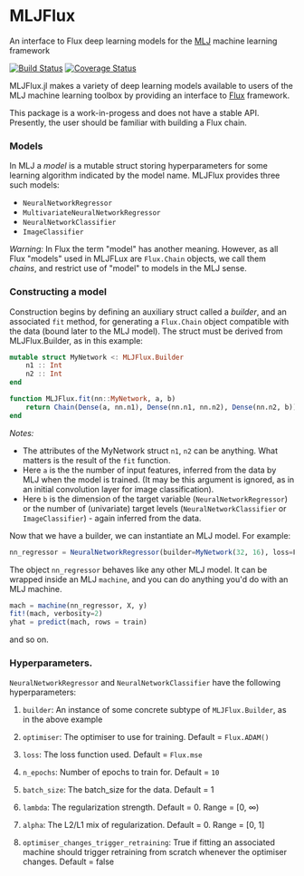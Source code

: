 # MLJFlux 

An interface to Flux deep learning models for the [MLJ](https://github.com/alan-turing-institute/MLJ.jl) machine learning framework

[![Build Status](https://travis-ci.com/alan-turing-institute/MLJFlux.jl.svg?branch=master)](https://travis-ci.com/alan-turing-institute/MLJFlux.jl) [![Coverage Status](https://coveralls.io/repos/github/alan-turing-institute/MLJFlux.jl/badge.svg?branch=master)](https://coveralls.io/github/alan-turing-institute/MLJFlux.jl?branch=master)

MLJFlux.jl makes a variety of deep learning models available to users
of the MLJ machine learning toolbox by providing an interface to
[Flux](https://github.com/FluxML/Flux.jl) framework.

This package is a work-in-progess and does not have a stable
API. Presently, the user should be familiar with building a Flux
chain.

### Models

In MLJ a *model* is a mutable struct storing hyperparameters for some learning algorithm indicated by the model name. MLJFlux provides three such models:

- `NeuralNetworkRegressor`
- `MultivariateNeuralNetworkRegressor`
- `NeuralNetworkClassifier`
- `ImageClassifier`

*Warning:* In Flux the term "model" has another meaning. However, as all
Flux "models" used in MLJFLux are `Flux.Chain` objects, we call them
*chains*, and restrict use of "model" to models in the MLJ sense.


### Constructing a model

Construction begins by defining an auxiliary struct called a
*builder*, and an associated `fit` method, for generating a
`Flux.Chain` object compatible with the data (bound later to the MLJ
model). The struct must be derived from MLJFlux.Builder, as in this
example:

```julia
mutable struct MyNetwork <: MLJFlux.Builder
    n1 :: Int
    n2 :: Int
end

function MLJFlux.fit(nn::MyNetwork, a, b)
    return Chain(Dense(a, nn.n1), Dense(nn.n1, nn.n2), Dense(nn.n2, b))
end
```

*Notes:*

- The attributes of the MyNetwork struct `n1`, `n2` can be anything. What matters is the result of the `fit` function.
- Here `a` is the the number of input features, inferred from
  the data by MLJ when the model is trained. (It may be this argument is ignored, as in an
  initial convolution layer for image classification).
- Here `b` is the dimension of the target variable
  (`NeuralNetworkRegressor`) or the number of (univariate) target
   levels (`NeuralNetworkClassifier` or `ImageClassifier`) - again inferred from the data. 

Now that we have a builder, we can instantiate an MLJ model. For example:

```julia
nn_regressor = NeuralNetworkRegressor(builder=MyNetwork(32, 16), loss=Flux.mse, n=5)
```

The object `nn_regressor` behaves like any other MLJ model. It can be wrapped inside an MLJ `machine`, and you can do anything you'd do with
an MLJ machine.

```julia
mach = machine(nn_regressor, X, y)
fit!(mach, verbosity=2)
yhat = predict(mach, rows = train)
```
and so on.


### Hyperparameters.

`NeuralNetworkRegressor` and `NeuralNetworkClassifier` have the following hyperparameters:

1. `builder`: An instance of some concrete subtype of
   `MLJFlux.Builder`, as in the above example
    
2. `optimiser`: The optimiser to use for training. Default =
   `Flux.ADAM()`

3. `loss`: The loss function used. Default = `Flux.mse`

4. `n_epochs`: Number of epochs to train for. Default = `10`

5. `batch_size`: The batch_size for the data. Default = 1

6. `lambda`: The regularization strength. Default = 0. Range = [0, ∞)

7. `alpha`: The L2/L1 mix of regularization. Default = 0. Range = [0, 1] 

8. `optimiser_changes_trigger_retraining`: True if fitting an
   associated machine should trigger retraining from scratch whenever
   the optimiser changes. Default = false

<!-- 9. `embedding_choice`: The embedding to use for handling categorical features. Options = :onehot, :entity_embedding. Default = :onehot. -->

<!-- 10. `embedding_dimension`: Valid only when -->
<!--     `embedding_choice=:entity_embedding`. The dimension follows the -->
<!--     formula `min(embedding_dimension, levels)`, where levels is the -->
<!--     number of levels in the pool of the categorical feature. If the -->
<!--     value is <= 0, this means that the dimension will be equal to (the -->
<!--     number of unique values of the feature) / 2. Default = -1 -->
